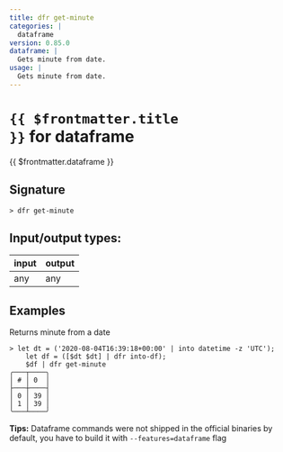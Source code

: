 ```yaml
---
title: dfr get-minute
categories: |
  dataframe
version: 0.85.0
dataframe: |
  Gets minute from date.
usage: |
  Gets minute from date.
---
```

<!-- This file is automatically generated. Please edit the command in https://github.com/nushell/nushell instead. -->

# <code>{{ $frontmatter.title }}</code> for dataframe

<div class='command-title'>{{ $frontmatter.dataframe }}</div>

## Signature

```> dfr get-minute ```


## Input/output types:

| input | output |
| ----- | ------ |
| any   | any    |

## Examples

Returns minute from a date
```nu
> let dt = ('2020-08-04T16:39:18+00:00' | into datetime -z 'UTC');
    let df = ([$dt $dt] | dfr into-df);
    $df | dfr get-minute
╭───┬────╮
│ # │ 0  │
├───┼────┤
│ 0 │ 39 │
│ 1 │ 39 │
╰───┴────╯

```


**Tips:** Dataframe commands were not shipped in the official binaries by default, you have to build it with `--features=dataframe` flag

